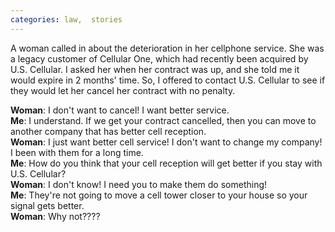 ```yaml
---
categories: law,  stories
---
```


<p>A woman called in about the deterioration in her cellphone service. She was a legacy customer of Cellular One, which had recently been acquired by U.S. Cellular. I asked her when her contract was up, and she told me it would expire in 2 months' time. So, I offered to contact U.S. Cellular to see if they would let her cancel her contract with no penalty.</p>

**Woman**: I don't want to cancel! I want better service.<br />
**Me**: I understand. If we get your contract cancelled, then you can move to another company that has better cell reception.<br />
**Woman**: I just want better cell service! I don't want to change my company! I been with them for a long time.<br />
**Me**: How do you think that your cell reception will get better if you stay with U.S. Cellular?<br />
**Woman**: I don't know! I need you to make them do something!<br />
**Me**: They're not going to move a cell tower closer to your house so your signal gets better.<br />
**Woman**: Why not????<br />